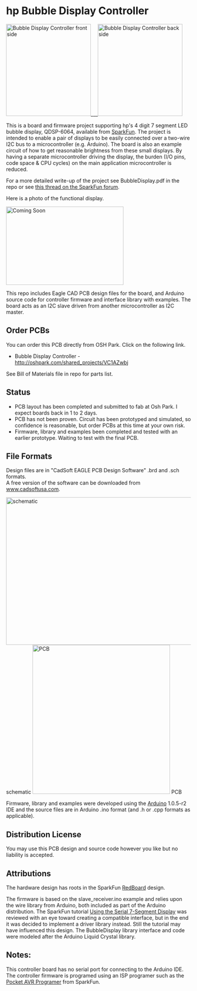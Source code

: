# hp Bubble Display Controller  

<img src="https://raw2.github.com/uChip/BubbleDisplay/master/board_front.png" alt="Bubble Display Controller front side" height="250" width="231">___<img src="https://raw2.github.com/uChip/BubbleDisplay/master/board_back.png" alt="Bubble Display Controller back side" height="250" width="231">  

This is a board and firmware project supporting hp's 4 digit 7 segment LED bubble display, QDSP-6064, available from [SparkFun](https://www.sparkfun.com/products/12710).  The project is intended to enable a pair of displays to be easily connected over a two-wire I2C bus to a microcontroller (e.g. Arduino).  The board is also an example circuit of how to get reasonable brightness from these small displays.  By having a separate microcontroller driving the display, the burden (I/O pins, code space & CPU cycles) on the main application microcontroller is reduced.

For a more detailed write-up of the project see BubbleDisplay.pdf in the repo or see [this thread on the SparkFun forum](https://forum.sparkfun.com/viewtopic.php?f=14&t=38056).

Here is a photo of the functional display.  

<img src="https://raw2.github.com/uChip/BubbleDisplay/master/board_front.jpg" alt="Coming Soon" height="213" width="320">  

This repo includes Eagle CAD PCB design files for the board, and Arduino source code for controller firmware and interface library with examples.  The board acts as an I2C slave driven from another microcontroller as I2C master.

## Order PCBs  

You can order this PCB directly from OSH Park.  Click on the following link.  
  * Bubble Display Controller - http://oshpark.com/shared_projects/VC1AZwbj  

See Bill of Materials file in repo for parts list.  

## Status  
  * PCB layout has been completed and submitted to fab at Osh Park.  I expect boards back in 1 to 2 days.
  * PCB has not been proven.  Circuit has been prototyped and simulated, so confidence is reasonable, but order PCBs at this time at your own risk.
  * Firmware, library and examples been completed and tested with an earlier prototype.  Waiting to test with the final PCB.

## File Formats  

Design files are in "CadSoft EAGLE PCB Design Software" .brd and .sch formats.  
A free version of the software can be downloaded from www.cadsoftusa.com.  

<img src="https://raw.github.com/uChip/BubbleDisplay/master/BubbleDisplay_sch.PNG" alt="schematic" height="401" width="597">  
schematic  

<img src="https://raw.github.com/uChip/BubbleDisplay/master/BubbleDisplay_brd.PNG" alt="PCB" height="405" width="375">  
PCB   

Firmware, library and examples were developed using the [Arduino](http://arduino.cc/) 1.0.5-r2 IDE and the source files are in Arduino .ino format (and .h or .cpp formats as applicable).

## Distribution License  

You may use this PCB design and source code however you like but no liability is accepted.  

## Attributions

The hardware design has roots in the SparkFun [RedBoard](https://www.sparkfun.com/products/11575) design.  

The firmware is based on the slave_receiver.ino example and relies upon the wire library from Arduino, both included as part of the Arduino distribution.  The SparkFun tutorial [Using the Serial 7-Segment Display](https://learn.sparkfun.com/tutorials/using-the-serial-7-segment-display) was reviewed with an eye toward creating a compatible interface, but in the end it was decided to implement a driver library instead.  Still the tutorial may have influenced this design.  The BubbleDisplay library interface and code were modeled after the Arduino Liquid Crystal library.


## Notes:

This controller board has no serial port for connecting to the Arduino IDE.  The controller firmware is programed using an ISP programer such as the [Pocket AVR Programer](https://www.sparkfun.com/products/9825) from SparkFun.
